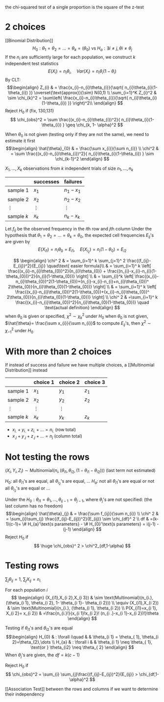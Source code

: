 the chi-squared test of a single proportion is the square of the z-test

# 2 choices
[[Binomial Distribution]]
$$
H_{0}: \theta_{1} = \theta_{2} = \dots = \theta_{k} = (\theta_{0}) \text{ vs }H_{a}: \exists i \neq j, \theta i \neq \theta_{j}
$$
If the $n_{i}$ are sufficiently large for each population, we construct $k$ independent test statistics
$$
E(X_{i})=n_{i}\theta_{i}, \quad Var(X_{i})=n_{i}\theta_{i}(1-\theta_{i})
$$
By CLT:
$$\begin{align}
Z_{i} & = \frac{x_{i}-n_{i}\theta_{i}}{\sqrt{ n_{i}\theta_{i}(1-\theta_{i}) }} \overset{\text{approx}}{\sim} N(0,1) \\
\sum_{i=1}^K Z_{i}^2  &  \sim \chi_{k}^2 = \sum\left( \frac{x_{i}-n_{i}\theta_{i}}{\sqrt{ n_{i}\theta_{i}(1-\theta_{i}) }}  \right)^2\\
\end{align}
$$
Reject $H_{0}$ if (fix, 130,131) 
$$
\chi_{obs}^2 = \sum  \frac{(x_{i}-n_{i}\theta_{i})^2}{ n_{i}\theta_{i}(1-\theta_{i}) }  \geq \chi_{k, 1- \alpha}^2
$$


When $\theta_{0}$ is not given (testing only if they are not the same), we need to estimate it first
$$\begin{align}
\hat{\theta}_{0}  & = \frac{\sum x_{i}}{\sum n_{i}} \\
\chi^2  & = \sum  \frac{(x_{i}-n_{i}\theta_{i})^2}{ n_{i}\theta_{i}(1-\theta_{i}) } \sim \chi_{k-1}^2
\end{align}
$$


$X_{1},\dots,X_{k}$ observations from $k$ independent trials of size $n_{1},\dots ,n_{k}$ 

|            | successes | failures    |
| ---------- | --------- | ----------- |
| sample 1   | $x_1$     | $n_1 - x_1$ |
| sample 2   | $x_2$     | $n_2 - x_2$ |
| $\vdots$   | $\vdots$  | $\vdots$    |
| sample $k$ | $x_k$     | $n_k - x_k$ |
Let $f_{ij}$ be the observed frequency in the $i$th row and $j$th column
Under the hypothesis that $\theta_{1}=\theta_{2}=\dots=\theta_{k}=\theta_{0}$, the expected cell frequencies $E_{ij}$'s are given by
$$
E(X_{i1})=n_{i}\theta_{0}=E_{i1}, \quad E(X_{i_{2}})=n_{i}(1-\theta_{0}) =E_{i 2}
$$

$$
\begin{align}
\chi^ 2 &  = \sum_{i=1}^ k \sum_{j=1}^ 2 \frac{(f_{ij}-E_{ij})^2}{E_{ij}}  \quad\text{ easier formula}\\
 & = \sum_{i=1}^ k \left[ \frac{(x_{i}-n_{i}\theta_{0})^2}{n_{i}\theta_{0}} + \frac{(n_{i}-x_{i}-n_{i}(1-\theta_{0}))^2}{n_{i}(1-\theta_{0})} \right]   \\
 & = \sum_{i}^k \left[  \frac{(x_{i}-n_{i}\theta_{0})^2(1-\theta_{0})+(n_{i}-x_{i}-n_{i}+n_{i}\theta_{0})^ 2\theta_{0}}{n_{i}\theta_{0}(1-\theta_{0})} \right]  \\
 & = \sum_{i=1}^ k \left[  \frac{(x_{i}-n_{i}\theta_{0})^2(1-\theta_{0})+(x_{i}-n_{i}\theta_{0})^ 2\theta_{0}}{n_{i}\theta_{0}(1-\theta_{0})} \right]  \\
\chi^ 2 & =\sum_{i=1}^ k \frac{(x_{i}-n_{i}\theta_{0})^2}{n_{i}\theta_{0}(1-\theta_{0})} \quad \text{actual definition}
\end{align}
$$
when $\theta_{0}$ is given or specified, $\chi^ 2\sim \chi^2_{k}$ under $H_{0}$
when $\theta_{0}$ is not given, $\hat{\theta}= \frac{\sum x_{i}}{\sum n_{i}}$ to compute $E_{ij}$'s, then $\chi^ 2\sim \chi_{-1}^ 2$ under $H_{0}$

# With more than 2 choices
If instead of success and failure we have multiple choices, a [[Multinomial Distribution]] instead

|            | choice 1 | choice 2 | choice 3 |
| ---------- | -------- | -------- | -------- |
| sample 1   | $x_1$    | $y_{1}$  | $z_{1}$  |
| sample 2   | $x_2$    | $y_{2}$  | $z_{2}$  |
| $\vdots$   | $\vdots$ | $\vdots$ |          |
| sample $k$ | $x_k$    | $y_{k}$  | $z_{k}$  |

- $x_{i.}+y_{i.}+z_{i.}+\dots=n_{i.}$ (row total)
- $x_{.j}+y_{.j}+z_{.j}+\dots=n_{j}$ (column total)

# Not testing the rows

 $(X_{i},Y_{i},Z_{i})\sim \text{Multinomial}(n_{i},(\theta_{i1},\theta_{i 2},(1-\theta_{i 1}-\theta_{i 2})))$ (last term not estimated)

$H_{0}:$ all $\theta_{i 1}$'s are equal, all $\theta_{i_{2}}$'s are equal, ...
$H_{a}:$ not all $\theta_{i 1}$'s are equal or not all $\theta_{i_{2}}$'s are equal or ...

Under the $H_{0}:  \theta_{i 1}= \theta_{1},\dots,\theta_{i j-1}= \theta_{j-1}$, where $\theta_{j}$'s are not specified: (the last column has no freedom)
$$\begin{align}
\hat{\theta}_{j}  & = \frac{\sum f_{ij}}{\sum n_{i}} \\
\chi^ 2  & = \sum_{i}\sum_{j} \frac{(f_{ij}-E_{ij})^2}{E_{ij}} \sim \chi_{df}^ 2 \\
df & =(k-1)(c-1)= \# H_{a}'\text{s parameters} - \# H_{0}'\text{s parameters} = i(j-1) - (j-1)
\end{align}
$$
Reject $H_{0}$ if 
$$
\huge \chi_{obs}^ 2 > \chi^2_{df,1-\alpha}
$$

# Testing rows

$\sum_{j} \theta_{ij}=1$,  $\sum_{j}X_{ij}=n_{i.}$

For each population $i$
$$
\begin{align}
(X_{i1},X_{i 2},X_{i 3})  & \sim \text{Multinomial}(n_{i.}, (\theta_{i 1}, \theta_{i 2}, 1- \theta_{i 1}- \theta_{i 2})) \\
\equiv (X_{i1},X_{i 2})  & \sim \text{Multinomial}(n_{i.}, (\theta_{i 1}, \theta_{i 2})  \\
P(X_{i1}=x_{i 1}, X_{i 2}= x_{i 2}) & =\frac{n_{i.}!}{x_{i 1}!x_{i 2}! (n_{i .}-x_{i 1}-x_{i 2})!}\theta
\end{align}
$$

Testing if $\theta_{i 1}$'s  and $\theta_{i 2}$'s are equal 
$$\begin{align}
H_{0} & : \forall i\quad     &  &  \theta_{i 1} = \theta_{ 1}, \theta_{i 2}=\theta_{2},\dots \\
H_{a} & :  \forall i  &  & \theta_{i 1}  \neq \theta_{ 1}, \text{or } \theta_{i2} \neq \theta_{ 2}
\end{align}
$$
When $\theta_{j}$'s are given, the $df=k(c-1)$

Reject $H_{0}$ if
$$
\chi_{obs}^2 = \sum_{i} \sum_{j}\frac{(f_{ij}-E_{ij})^2}{E_{ij}}  > \chi_{df,1-\alpha}^2
$$

[[Association Test]] between the rows and columns if we want to determine their independency


